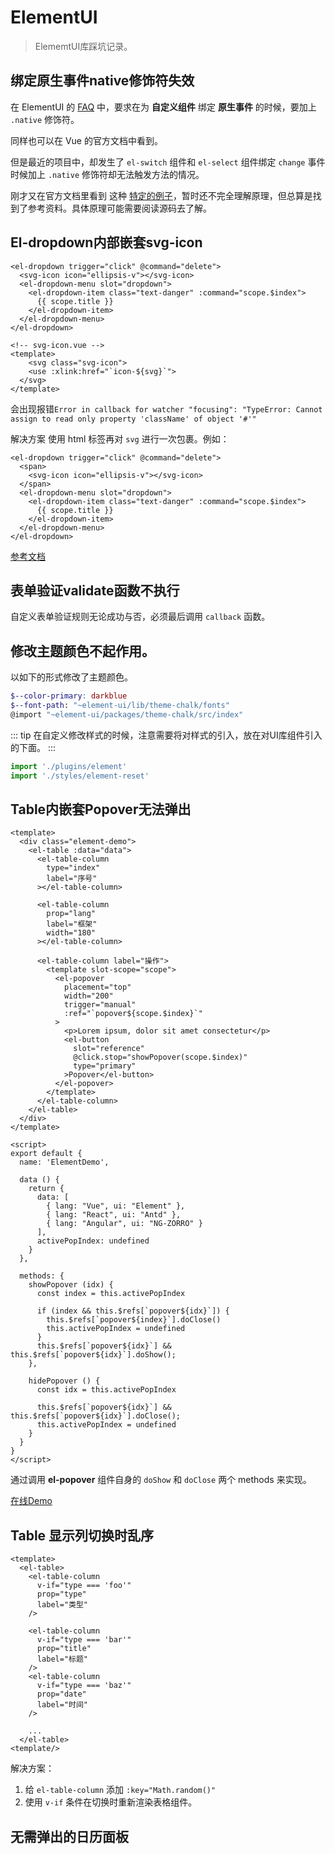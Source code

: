 # ElementUI

> ElememtUI库踩坑记录。

## 绑定原生事件native修饰符失效

在 ElementUI 的 [FAQ](https://github.com/ElemeFE/element/blob/dev/FAQ.md) 中，要求在为 **自定义组件** 绑定 **原生事件** 的时候，要加上 `.native` 修饰符。

同样也可以在 Vue 的官方文档中看到。

但是最近的项目中，却发生了 `el-switch` 组件和 `el-select` 组件绑定 `change` 事件时候加上 `.native` 修饰符却无法触发方法的情况。

刚才又在官方文档里看到 这种 [特定的例子](https://cn.vuejs.org/v2/guide/components-custom-events.html#%E5%B0%86%E5%8E%9F%E7%94%9F%E4%BA%8B%E4%BB%B6%E7%BB%91%E5%AE%9A%E5%88%B0%E7%BB%84%E4%BB%B6)，暂时还不完全理解原理，但总算是找到了参考资料。具体原理可能需要阅读源码去了解。

## El-dropdown内部嵌套svg-icon

``` vue
<el-dropdown trigger="click" @command="delete">
  <svg-icon icon="ellipsis-v"></svg-icon>
  <el-dropdown-menu slot="dropdown">
    <el-dropdown-item class="text-danger" :command="scope.$index">
      {{ scope.title }}
    </el-dropdown-item>
  </el-dropdown-menu>
</el-dropdown>
```

```vue
<!-- svg-icon.vue -->
<template>
	<svg class="svg-icon">
  	<use :xlink:href="`icon-${svg}`">
  </svg>
</template>
```

会出现报错`Error in callback for watcher "focusing": "TypeError: Cannot assign to read only property 'className' of object '#'"`

解决方案 使用 html 标签再对 `svg` 进行一次包裹。例如：

``` vue
<el-dropdown trigger="click" @command="delete">
  <span>
  	<svg-icon icon="ellipsis-v"></svg-icon>
  </span>
  <el-dropdown-menu slot="dropdown">
    <el-dropdown-item class="text-danger" :command="scope.$index">
      {{ scope.title }}
    </el-dropdown-item>
  </el-dropdown-menu>
</el-dropdown>
```

[参考文档](https://github.com/ElemeFE/element/issues/13453#issuecomment-441138145)

## 表单验证validate函数不执行

自定义表单验证规则无论成功与否，必须最后调用 `callback` 函数。

## 修改主题颜色不起作用。

以如下的形式修改了主题颜色。

``` scss
$--color-primary: darkblue
$--font-path: "~element-ui/lib/theme-chalk/fonts"
@import "~element-ui/packages/theme-chalk/src/index"
```

::: tip
在自定义修改样式的时候，注意需要将对样式的引入，放在对UI库组件引入的下面。
:::

``` js
import './plugins/element'
import './styles/element-reset'
```

## Table内嵌套Popover无法弹出

``` vue
<template>
  <div class="element-demo">
    <el-table :data="data">
      <el-table-column
        type="index"
        label="序号"
      ></el-table-column>

      <el-table-column
        prop="lang"
        label="框架"
        width="180"
      ></el-table-column>

      <el-table-column label="操作">
        <template slot-scope="scope">
          <el-popover
            placement="top"
            width="200"
            trigger="manual"
            :ref="`popover${scope.$index}`"
          >
            <p>Lorem ipsum, dolor sit amet consectetur</p>
            <el-button
              slot="reference"
              @click.stop="showPopover(scope.$index)"
              type="primary"
            >Popover</el-button>
          </el-popover>
        </template>
      </el-table-column>
    </el-table>
  </div>
</template>

<script>
export default {
  name: 'ElementDemo',

  data () {
    return {
      data: [
        { lang: "Vue", ui: "Element" },
        { lang: "React", ui: "Antd" },
        { lang: "Angular", ui: "NG-ZORRO" }
      ],
      activePopIndex: undefined
    }
  },

  methods: {
    showPopover (idx) {
      const index = this.activePopIndex

      if (index && this.$refs[`popover${idx}`]) {
        this.$refs[`popover${index}`].doClose()
        this.activePopIndex = undefined
      }
      this.$refs[`popover${idx}`] && this.$refs[`popover${idx}`].doShow();
    },

    hidePopover () {
      const idx = this.activePopIndex

      this.$refs[`popover${idx}`] && this.$refs[`popover${idx}`].doClose();
      this.activePopIndex = undefined
    }
  }
}
</script>
```

通过调用 __el-popover__ 组件自身的 `doShow` 和 `doClose` 两个 methods 来实现。

[在线Demo](https://codesandbox.io/s/zqm1w7wvxm)

## Table 显示列切换时乱序

``` vue
<template>
  <el-table>
    <el-table-column
      v-if="type === 'foo'"
      prop="type"
      label="类型"
    />

    <el-table-column
      v-if="type === 'bar'"
      prop="title"
      label="标题"
    />
    <el-table-column
      v-if="type === 'baz'"
      prop="date"
      label="时间"
    />
    
    ...
  </el-table>
<template/>
```

解决方案：

1. 给 `el-table-column` 添加 `:key="Math.random()"`
2. 使用 `v-if` 条件在切换时重新渲染表格组件。

## 无需弹出的日历面板

``` vue

```
